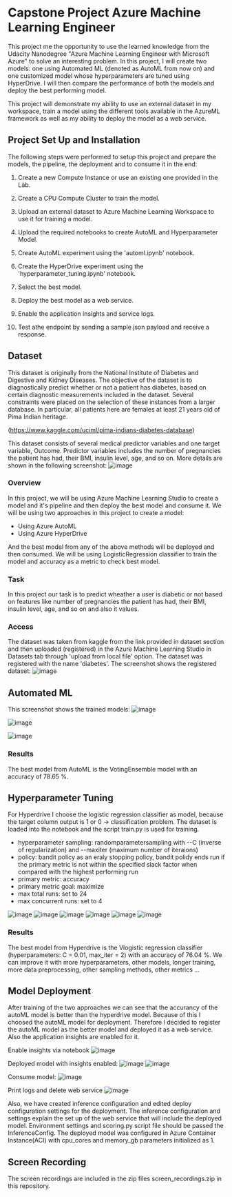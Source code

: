 # Capstone Project Azure Machine Learning Engineer

This project me the opportunity to use the learned knowledge from the Udacity Nanodegree "Azure Machine Learning Engineer with Microsoft Azure" to solve an interesting problem. In this project, I will create two models: one using Automated ML (denoted as AutoML from now on) and one customized model whose hyperparameters are tuned using HyperDrive. I will then compare the performance of both the models and deploy the best performing model.

This project will demonstrate my ability to use an external dataset in my workspace, train a model using the different tools available in the AzureML framework as well as my ability to deploy the model as a web service.

## Project Set Up and Installation
The following steps were performed to setup this project and prepare the models, the pipeline, the deployment and to consume it in the end:

1. Create a new Compute Instance or use an existing one provided in the Lab.

2. Create a CPU Compute Cluster to train the model.

3. Upload an external dataset to Azure Machine Learning Workspace to use it for training a model.

4. Upload the required notebooks to create AutoML and Hyperparameter Model.

5. Create AutoML experiment using the 'automl.ipynb' notebook.

6. Create the HyperDrive experiment using the 'hyperparameter_tuning.ipynb' notebook.

7. Select the best model.

8. Deploy the best model as a web service.

9. Enable the application insights and service logs.

10. Test athe endpoint by sending a sample json payload and receive a response. 

## Dataset
This dataset is originally from the National Institute of Diabetes and Digestive and Kidney Diseases. The objective of the dataset is to diagnostically predict whether or not a patient has diabetes, based on certain diagnostic measurements included in the dataset. Several constraints were placed on the selection of these instances from a larger database. In particular, all patients here are females at least 21 years old of Pima Indian heritage.

(https://www.kaggle.com/uciml/pima-indians-diabetes-database)

This dataset consists of several medical predictor variables and one target variable, Outcome. Predictor variables includes the number of pregnancies the patient has had, their BMI, insulin level, age, and so on. More details are shown in the following screenshot:
![image](./img/dataset_overview.PNG)


### Overview
In this project, we will be using Azure Machine Learning Studio to create a model and it's pipeline and then deploy the best model and consume it. We will be using two approaches in this project to create a model:

- Using Azure AutoML
- Using Azure HyperDrive

And the best model from any of the above methods will be deployed and then consumed.
We will be using LogisticRegression classifier to train the model and accuracy as a metric to check best model.

### Task
In this project our task is to predict wheather a user is diabetic or not based on features like number of pregnancies the patient has had, their BMI, insulin level, age, and so on and also it values.

### Access
The dataset was taken from kaggle from the link provided in dataset section and then uploaded (registered) in the Azure Machine Learning Studio in Datasets tab through 'upload from local file' option. The dataset was registered with the name 'diabetes'.
The screenshot shows the registered dataset:
![image](./img/dataset_reg.PNG)

## Automated ML
This screenshot shows the trained models:
![image](./img/trained_models.PNG)

![image](./img/best_model_automl.PNG)

![image](./img/rundetails_widget.PNG)

### Results
The best model from AutoML is the VotingEnsemble model with an accuracy of 78.65 %.

## Hyperparameter Tuning
For Hyperdrive I choose the logistic regression classifier as model, because the target column output is 1 or 0 -> classification problem. The dataset is loaded into the notebook and the script train.py is used for training.

- hyperparameter sampling: randomparametersampling with --C (inverse of regularization) and --maxiter (maximum number of iteraions)
- policy: bandit policy as an eraly stopping policy, bandit polidy ends run if the primary metric is not within the specified slack factor when compared with the highest performing run
- primary metric: accuracy
- primary metric goal: maximize
- max total runs: set to 24
- max concurrent runs: set to 4

![image](./img/hyperdrive_run.PNG)
![image](./img/hyperdrive_run2.PNG)
![image](./img/hyperdrive_run3.PNG)
![image](./img/hyperdrive_best_model.PNG)
![image](./img/hyperdrive_best_model2.PNG)
![image](./img/rundetails_widget_hyperdrive.PNG)

### Results
The best model from Hyperdrive is the Vlogistic regression classifier (hyperparameters: C = 0.01, max_iter = 2) with an accuracy of 76.04 %. We can improve it with more hyperparameters, other models, longer training, more data preprocessing, other sampling methods, other metrics ...

## Model Deployment
After training of the two approaches we can see that the accurancy of the autoML model is better than the hyperdrive model. Because of this I choosed the autoML model for deployment. Therefore I decided to register the autoML model as the better model and deployed it as a web service. Also the application insights are enabled for it.

Enable insights via notebook
 ![image](./img/enable_insights.PNG)
 
Deployed model with insights enabled:
 ![image](./img/deployed_model.PNG)
 ![image](./img/deployed_model2.PNG)
 
 Consume model:
 ![image](./img/consume_model.PNG)
 
 Print logs and delete web service
 ![image](./img/print_logs_and_delete.PNG)

Also, we have created inference configuration and edited deploy configuration settings for the deployment. The inference configuration and settings explain the set up of the web service that will include the deployed model. Environment settings and scoring.py script file should be passed the InferenceConfig. The deployed model was configured in Azure Container Instance(ACI) with cpu_cores and memory_gb parameters initialized as 1.

## Screen Recording
The screen recordings are included in the zip files screen_recordings.zip in this repository.
